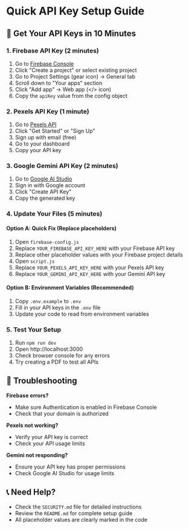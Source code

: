 # Quick API Key Setup Guide

## 🚀 Get Your API Keys in 10 Minutes

### 1. Firebase API Key (2 minutes)
1. Go to [Firebase Console](https://console.firebase.google.com/)
2. Click "Create a project" or select existing project
3. Go to Project Settings (gear icon) → General tab
4. Scroll down to "Your apps" section
5. Click "Add app" → Web app (</> icon)
6. Copy the `apiKey` value from the config object

### 2. Pexels API Key (1 minute)
1. Go to [Pexels API](https://www.pexels.com/api/)
2. Click "Get Started" or "Sign Up"
3. Sign up with email (free)
4. Go to your dashboard
5. Copy your API key

### 3. Google Gemini API Key (2 minutes)
1. Go to [Google AI Studio](https://makersuite.google.com/app/apikey)
2. Sign in with Google account
3. Click "Create API Key"
4. Copy the generated key

### 4. Update Your Files (5 minutes)

#### Option A: Quick Fix (Replace placeholders)
1. Open `firebase-config.js`
2. Replace `YOUR_FIREBASE_API_KEY_HERE` with your Firebase API key
3. Replace other placeholder values with your Firebase project details
4. Open `script.js`
5. Replace `YOUR_PEXELS_API_KEY_HERE` with your Pexels API key
6. Replace `YOUR_GEMINI_API_KEY_HERE` with your Gemini API key

#### Option B: Environment Variables (Recommended)
1. Copy `.env.example` to `.env`
2. Fill in your API keys in the `.env` file
3. Update your code to read from environment variables

### 5. Test Your Setup
1. Run `npm run dev`
2. Open http://localhost:3000
3. Check browser console for any errors
4. Try creating a PDF to test all APIs

## 🔧 Troubleshooting

**Firebase errors?**
- Make sure Authentication is enabled in Firebase Console
- Check that your domain is authorized

**Pexels not working?**
- Verify your API key is correct
- Check your API usage limits

**Gemini not responding?**
- Ensure your API key has proper permissions
- Check Google AI Studio for usage limits

## 📞 Need Help?
- Check the `SECURITY.md` file for detailed instructions
- Review the `README.md` for complete setup guide
- All placeholder values are clearly marked in the code
